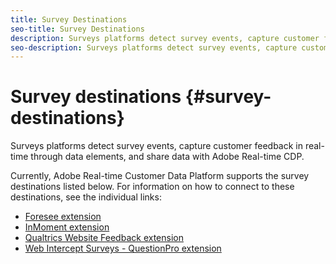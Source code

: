 ```yaml
---
title: Survey Destinations
seo-title: Survey Destinations
description: Surveys platforms detect survey events, capture customer feedback in real-time through data elements, and share data with Adobe Real-time CDP.
seo-description: Surveys platforms detect survey events, capture customer feedback in real-time through data elements, and share data with Adobe Real-time CDP.
---
```


# Survey destinations {#survey-destinations}

Surveys platforms detect survey events, capture customer feedback in real-time through data elements, and share data with Adobe Real-time CDP.

Currently, Adobe Real-time Customer Data Platform supports the survey destinations listed below. For information on how to connect to these destinations, see the individual links:

* [Foresee extension](/help/rtcdp/destinations/foresee-extension.md)
* [InMoment extension](/help/rtcdp/destinations/inmoment-extension.md)
* [Qualtrics Website Feedback extension](qualtrics-extension.md)
* [Web Intercept Surveys - QuestionPro extension](/help/rtcdp/destinations/web-intercept-surveys-extension.md)